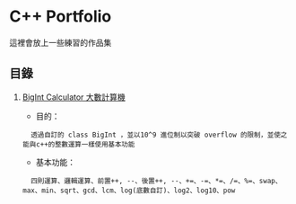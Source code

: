 # C++ Portfolio

這裡會放上一些練習的作品集

## 目錄
1.  [BigInt Calculator 大數計算機](https://github.com/style960431/Portfolio/tree/main/BigInt%20Calculator/BigInt%20Calculator)  

    *  目的：  
    ```
      透過自訂的 class BigInt ，並以10^9 進位制以突破 overflow 的限制，並使之能與c++的整數運算一樣使用基本功能
    ```
    *  基本功能：  
    ```
      四則運算、邏輯運算、前置++, --、後置++, --、+=、-=、*=、/=、%=、swap、max、min、sqrt、gcd、lcm、log(底數自訂)、log2、log10、pow
    ```
